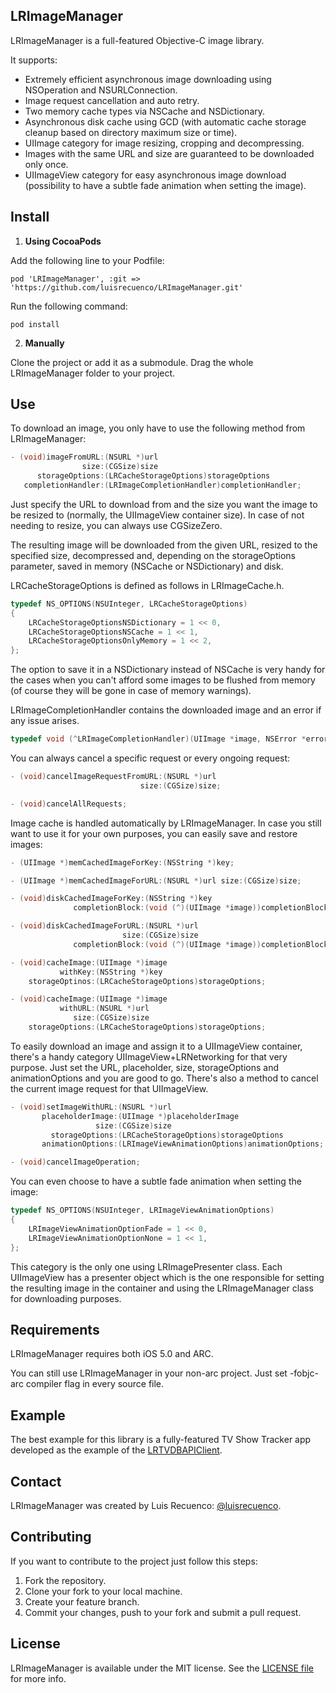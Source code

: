 ## LRImageManager

LRImageManager is a full-featured Objective-C image library. 

It supports: 

* Extremely efficient asynchronous image downloading using NSOperation and NSURLConnection.
* Image request cancellation and auto retry.
* Two memory cache types via NSCache and NSDictionary.
* Asynchronous disk cache using GCD (with automatic cache storage cleanup based on directory maximum size or time).
* UIImage category for image resizing, cropping and decompressing.
* Images with the same URL and size are guaranteed to be downloaded only once.
* UIImageView category for easy asynchronous image download (possibility to have a subtle fade animation when setting the image). 

## Install

1. **Using CocoaPods**

  Add the following line to your Podfile:

  ```
  pod 'LRImageManager', :git => 'https://github.com/luisrecuenco/LRImageManager.git'   
  ```

  Run the following command:
  
  ```
  pod install
  ```

2. **Manually**

  Clone the project or add it as a submodule. Drag the whole LRImageManager folder to your project.

## Use

To download an image, you only have to use the following method from LRImageManager:

```objective-c
- (void)imageFromURL:(NSURL *)url
                size:(CGSize)size
      storageOptions:(LRCacheStorageOptions)storageOptions
   completionHandler:(LRImageCompletionHandler)completionHandler;
```

Just specify the URL to download from and the size you want the image to be resized to (normally, the UIImageView container size). In case of not needing to resize, you can always use CGSizeZero. 

The resulting image will be downloaded from the given URL, resized to the specified size, decompressed and, depending on the storageOptions parameter, saved in memory (NSCache or NSDictionary) and disk.

LRCacheStorageOptions is defined as follows in LRImageCache.h.

```objective-c
typedef NS_OPTIONS(NSUInteger, LRCacheStorageOptions)
{
    LRCacheStorageOptionsNSDictionary = 1 << 0,
    LRCacheStorageOptionsNSCache = 1 << 1,
    LRCacheStorageOptionsOnlyMemory = 1 << 2,
};
```

The option to save it in a NSDictionary instead of NSCache is very handy for the cases when you can't afford some images to be flushed from memory (of course they will be gone in case of memory warnings).

LRImageCompletionHandler contains the downloaded image and an error if any issue arises.

```objective-c
typedef void (^LRImageCompletionHandler)(UIImage *image, NSError *error);
```

You can always cancel a specific request or every ongoing request:

```objective-c
- (void)cancelImageRequestFromURL:(NSURL *)url
                             size:(CGSize)size;

- (void)cancelAllRequests;
```

Image cache is handled automatically by LRImageManager. In case you still want to use it for your own purposes, you can easily save and restore images:

```objective-c
- (UIImage *)memCachedImageForKey:(NSString *)key;

- (UIImage *)memCachedImageForURL:(NSURL *)url size:(CGSize)size;

- (void)diskCachedImageForKey:(NSString *)key
              completionBlock:(void (^)(UIImage *image))completionBlock;

- (void)diskCachedImageForURL:(NSURL *)url
                         size:(CGSize)size
              completionBlock:(void (^)(UIImage *image))completionBlock;

- (void)cacheImage:(UIImage *)image
           withKey:(NSString *)key
    storageOptinos:(LRCacheStorageOptions)storageOptions;

- (void)cacheImage:(UIImage *)image
           withURL:(NSURL *)url
              size:(CGSize)size
    storageOptions:(LRCacheStorageOptions)storageOptions;
```

To easily download an image and assign it to a UIImageView container, there's a handy category UIImageView+LRNetworking for that very purpose.
Just set the URL, placeholder, size, storageOptions and animationOptions and you are good to go. There's also a method to cancel the current image request for that UIImageView.

```objective-c
- (void)setImageWithURL:(NSURL *)url
       placeholderImage:(UIImage *)placeholderImage
                   size:(CGSize)size
         storageOptions:(LRCacheStorageOptions)storageOptions
       animationOptions:(LRImageViewAnimationOptions)animationOptions;

- (void)cancelImageOperation;
```

You can even choose to have a subtle fade animation when setting the image:

```objective-c
typedef NS_OPTIONS(NSUInteger, LRImageViewAnimationOptions)
{
    LRImageViewAnimationOptionFade = 1 << 0,
    LRImageViewAnimationOptionNone = 1 << 1,
};
```

This category is the only one using LRImagePresenter class. Each UIImageView has a presenter object which is the one responsible for setting the resulting image in the container and using the LRImageManager class for downloading purposes.

## Requirements

LRImageManager requires both iOS 5.0 and ARC.

You can still use LRImageManager in your non-arc project. Just set -fobjc-arc compiler flag in every source file.

## Example

The best example for this library is a fully-featured TV Show Tracker app developed as the example of the [LRTVDBAPIClient](https://github.com/luisrecuenco/LRTVDBAPIClient).

## Contact

LRImageManager was created by Luis Recuenco: [@luisrecuenco](https://twitter.com/luisrecuenco).

## Contributing

If you want to contribute to the project just follow this steps:

1. Fork the repository.
2. Clone your fork to your local machine.
3. Create your feature branch.
4. Commit your changes, push to your fork and submit a pull request.

## License

LRImageManager is available under the MIT license. See the [LICENSE file](https://github.com/luisrecuenco/LRImageManager/blob/master/LICENSE) for more info.

